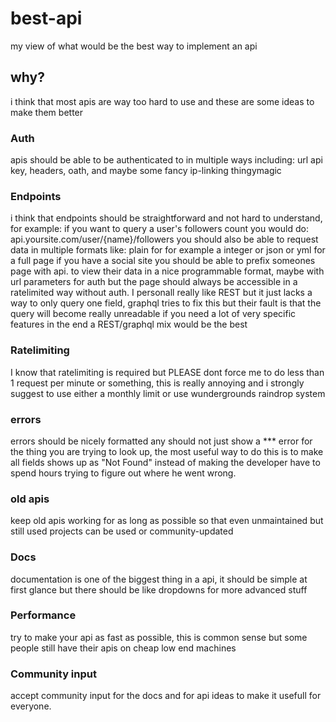 # best-api
my view of what would be the best way to implement an api


## why?
i think that most apis are way too hard to use and these are some ideas to make them better

### Auth
apis should be able to be authenticated to in multiple ways including: url api key, headers, oath, and maybe some fancy ip-linking thingymagic

### Endpoints
i think that endpoints should be straightforward and not hard to understand, for example: if you want to query a user's followers count you would do: api.yoursite.com/user/{name}/followers
you should also be able to request data in multiple formats like: plain for for example a integer or json or yml for a full page
if you have a social site you should be able to prefix someones page with api. to view their data in a nice programmable format, maybe with url parameters for auth but the page should always be accessible in a ratelimited way without auth.
I personall really like REST but it just lacks a way to only query one field, graphql tries to fix this but their fault is that the query will  become really unreadable if you need a lot of very specific features
in the end a REST/graphql mix would be the best

### Ratelimiting
I know that ratelimiting is required but PLEASE dont force me to do less than 1 request per minute or something, this is really annoying and i strongly suggest to use either a monthly limit or use wundergrounds raindrop system

### errors
errors should be nicely formatted any should not just show a *** error for the thing you are trying to look up, the most useful way to do this is to make all fields shows up as "Not Found" instead of making the developer have to spend hours trying to figure out where he went wrong.

### old apis
keep old apis working for as long as possible so that even unmaintained but still used projects can be used or community-updated

### Docs
documentation is one of the biggest thing in a api, it should be simple at first glance but there should be like dropdowns for more advanced stuff

### Performance
try to make your api as fast as possible, this is common sense but some people still have their apis on cheap low end machines

### Community input
accept community input for the docs and for api ideas to make it usefull for everyone.



